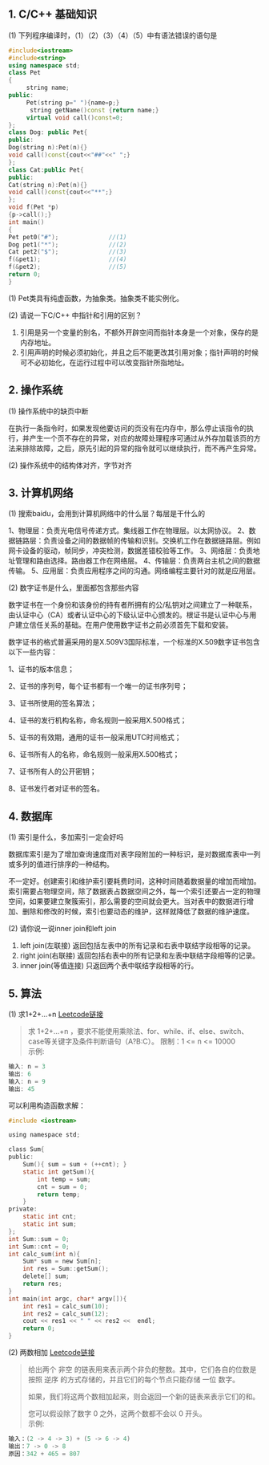 ## 1. C/C++ 基础知识
(1) 下列程序编译时，（1）（2）（3）（4）（5）中有语法错误的语句是

```cpp
#include<iostream>
#include<string>
using namespace std; 
class Pet
{
     string name;
public:
     Pet(string p=" "){name=p;}
      string getName()const {return name;}
     virtual void call()const=0;
}; 
class Dog: public Pet{
public:
Dog(string n):Pet(n){}
void call()const{cout<<"##"<<" ";}
};
class Cat:public Pet{
public:
Cat(string n):Pet(n){}
void call()const{cout<<"**";}
};
void f(Pet *p)
{p->call();}
int main()
{ 
Pet pet0("#");           	//(1)
Dog pet1("*");           	//(2)
Cat pet2("$");           	//(3)
f(&pet1);					//(4)
f(&pet2);					//(5)
return 0;
}
```

(1) Pet类具有纯虚函数，为抽象类。抽象类不能实例化。

(2) 请说一下C/C++ 中指针和引用的区别？

1. 引用是另一个变量的别名，不额外开辟空间而指针本身是一个对象，保存的是内存地址。
2. 引用声明的时候必须初始化，并且之后不能更改其引用对象；指针声明的时候可不必初始化，在运行过程中可以改变指针所指地址。

## 2. 操作系统
(1) 操作系统中的缺页中断

在执行一条指令时，如果发现他要访问的页没有在内存中，那么停止该指令的执行，并产生一个页不存在的异常，对应的故障处理程序可通过从外存加载该页的方法来排除故障，之后，原先引起的异常的指令就可以继续执行，而不再产生异常。

(2) 操作系统中的结构体对齐，字节对齐

## 3. 计算机网络
(1) 搜索baidu，会用到计算机网络中的什么层？每层是干什么的

1、物理层：负责光电信号传递方式。集线器工作在物理层。以太网协议。
2、数据链路层：负责设备之间的数据帧的传输和识别。交换机工作在数据链路层。例如网卡设备的驱动，帧同步，冲突检测，数据差错校验等工作。
3、网络层：负责地址管理和路由选择。路由器工作在网络层。
4、传输层：负责两台主机之间的数据传输。
5、应用层：负责应用程序之间的沟通。网络编程主要针对的就是应用层。


(2) 数字证书是什么，里面都包含那些内容

数字证书在一个身份和该身份的持有者所拥有的公/私钥对之间建立了一种联系，由认证中心（CA）或者认证中心的下级认证中心颁发的。根证书是认证中心与用户建立信任关系的基础。在用户使用数字证书之前必须首先下载和安装。

数字证书的格式普遍采用的是X.509V3国际标准，一个标准的X.509数字证书包含以下一些内容：

1、证书的版本信息；

2、证书的序列号，每个证书都有一个唯一的证书序列号；

3、证书所使用的签名算法；

4、证书的发行机构名称，命名规则一般采用X.500格式；

5、证书的有效期，通用的证书一般采用UTC时间格式；

6、证书所有人的名称，命名规则一般采用X.500格式；

7、证书所有人的公开密钥；

8、证书发行者对证书的签名。

## 4. 数据库
(1) 索引是什么，多加索引一定会好吗

数据库索引是为了增加查询速度而对表字段附加的一种标识，是对数据库表中一列或多列的值进行排序的一种结构。

不一定好。创建索引和维护索引要耗费时间，这种时间随着数据量的增加而增加。索引需要占物理空间，除了数据表占数据空间之外，每一个索引还要占一定的物理空间，如果要建立聚簇索引，那么需要的空间就会更大。当对表中的数据进行增加、删除和修改的时候，索引也要动态的维护，这样就降低了数据的维护速度。

(2) 请你说一说inner join和left join

1. left join(左联接) 返回包括左表中的所有记录和右表中联结字段相等的记录。 
2. right join(右联接) 返回包括右表中的所有记录和左表中联结字段相等的记录。
3. inner join(等值连接) 只返回两个表中联结字段相等的行。

## 5. 算法
(1) 求1+2+…+n [Leetcode链接](https://leetcode-cn.com/problems/qiu-12n-lcof/)  
> 求 1+2+...+n ，要求不能使用乘除法、for、while、if、else、switch、case等关键字及条件判断语句（A?B:C）。  限制：1 <= n <= 10000  
> 示例:
```c
输入: n = 3
输出: 6
输入: n = 9
输出: 45
```

可以利用构造函数求解：
```c
#include <iostream>

using namespace std;

class Sum{
public:
    Sum(){ sum = sum + (++cnt); }
    static int getSum(){
        int temp = sum;
        cnt = sum = 0;
        return temp;
    }
private:
    static int cnt;
    static int sum;
};
int Sum::sum = 0;
int Sum::cnt = 0;
int calc_sum(int n){
    Sum* sum = new Sum[n];
    int res = Sum::getSum();
    delete[] sum;
    return res;
}
int main(int argc, char* argv[]){
    int res1 = calc_sum(10);
    int res2 = calc_sum(12);
    cout << res1 << " " << res2 <<  endl;
    return 0;
}
```



(2) 两数相加 [Leetcode链接](https://leetcode-cn.com/problems/add-two-numbers)
> 给出两个 非空 的链表用来表示两个非负的整数。其中，它们各自的位数是按照 逆序 的方式存储的，并且它们的每个节点只能存储 一位 数字。   
>
> 如果，我们将这两个数相加起来，则会返回一个新的链表来表示它们的和。
>
> 您可以假设除了数字 0 之外，这两个数都不会以 0 开头。  
> 示例:
```c
输入：(2 -> 4 -> 3) + (5 -> 6 -> 4)
输出：7 -> 0 -> 8
原因：342 + 465 = 807
```